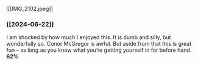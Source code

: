 ![[IMG_2102.jpeg]]
### [[2024-06-22]]

I am shocked by how much I enjoyed this. It is dumb and silly, but wonderfully so. Conor McGregor is awful. But aside from that this is great fun – as long as you know what you’re getting yourself in for before hand. **62%**